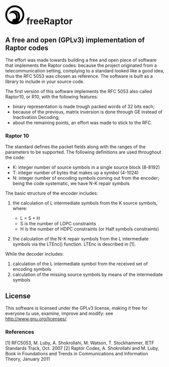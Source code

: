 # ![image](free_raptor60.png) freeRaptor

## A free and open (GPLv3) implementation of Raptor codes

The effort was made towards building a free and open piece of software that implements the Raptor codes:
because the project originated from a telecommunication setting, complying to a standard looked
like a good idea, thus the RFC 5053 was chosen as reference. The software is built as a
library to include in your source code.

The first version of this software implements the RFC 5053 also called Raptor10, or R10, with the following features:
- binary representation is made trough packed words of 32 bits each;
- because of the previous, matrix inversion is done through GE instead of Inactivation Decoding;
- about the remaining points, an effort was made to stick to the RFC.

### Raptor 10

The standard defines the packet fields along with the ranges of the parameters to be supported.
The following definitions are used throughout the code:
- K: integer number of source symbols in a single source block (8-8192)
- T: integer number of bytes that makes up a symbol (4-1024)
- N: integer number of encoding symbols coming out from the encoder;
     being the code systematic, we have N-K repair symbols

The basic structure of the encoder includes:
1. the calculation of L intermediate symbols from the K source symbols, where:
   - L = S + H
   - S is the number of LDPC constraints
   - H is the number of HDPC constraints (or Half symbols constraints)

2. the calculation of the N-K repair symbols from the L intermediate symbols via the LTEnc() function.
   LTEnc is described in [1].

While the decoder includes:
1. calculation of the L intermediate symbol from the received set of encoding symbols
2. calculation of the missing source symbols by means of the intermediate symbols

## License

This software is licensed under the GPLv3 license, making it free for everyone tu use, examine, improve and modify: see <http://www.gnu.org/licenses/>.

### References

[1] RFC5053, M. Luby, A. Shokrollahi, M. Watson, T. Stockhammer, IETF Standards Track, Oct. 2007
[2] Raptor Codes, A. Shokrollahi and M. Luby, Book in Foundations and Trends in Communications and Information Theory, January 2011
